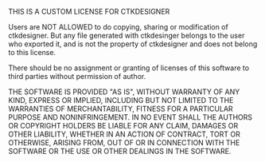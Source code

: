 THIS IS A CUSTOM LICENSE FOR CTKDESIGNER

Users are NOT ALLOWED to do copying, sharing or modification of ctkdesigner. 
But any file generated with ctkdesinger belongs to the user who exported it, and is not the property of ctkdesigner and does not belong to this license.

There should be no assignment or granting of licenses of this software to third parties without permission of author.

THE SOFTWARE IS PROVIDED "AS IS", WITHOUT WARRANTY OF ANY KIND, EXPRESS OR
IMPLIED, INCLUDING BUT NOT LIMITED TO THE WARRANTIES OF MERCHANTABILITY,
FITNESS FOR A PARTICULAR PURPOSE AND NONINFRINGEMENT. IN NO EVENT SHALL THE
AUTHORS OR COPYRIGHT HOLDERS BE LIABLE FOR ANY CLAIM, DAMAGES OR OTHER
LIABILITY, WHETHER IN AN ACTION OF CONTRACT, TORT OR OTHERWISE, ARISING FROM,
OUT OF OR IN CONNECTION WITH THE SOFTWARE OR THE USE OR OTHER DEALINGS IN THE
SOFTWARE.
